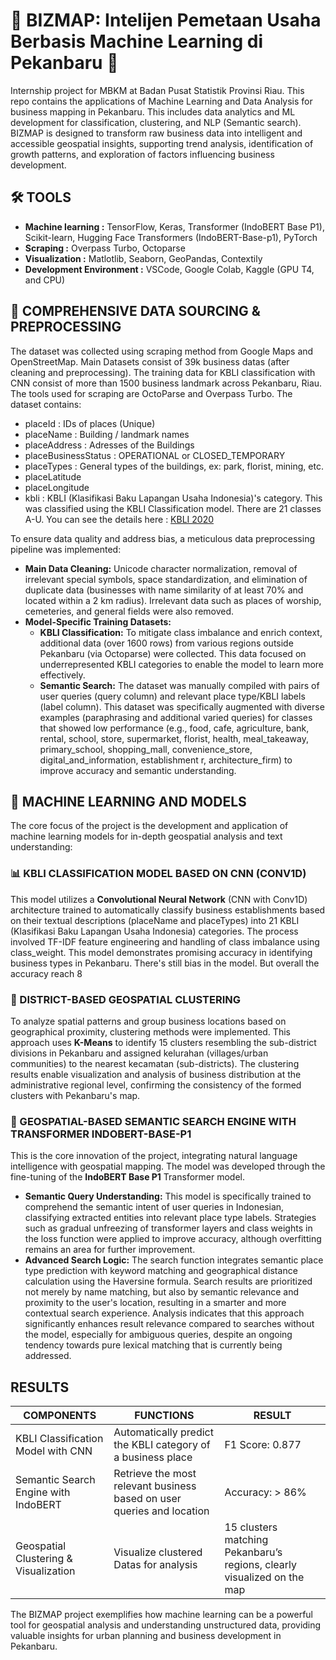 # 📌 **BIZMAP: Intelijen Pemetaan Usaha Berbasis Machine Learning di Pekanbaru** 📌
Internship project for MBKM at Badan Pusat Statistik Provinsi Riau. This repo contains the applications of Machine Learning and Data Analysis for business mapping in Pekanbaru. This includes data analytics and ML development for classification, clustering, and NLP (Semantic search). BIZMAP is designed to transform raw business data into intelligent and accessible geospatial insights, supporting trend analysis, identification of growth patterns, and exploration of factors influencing business development.

## 🛠 TOOLS
* **Machine learning :** TensorFlow, Keras, Transformer (IndoBERT Base P1), Scikit-learn, Hugging Face Transformers (IndoBERT-Base-p1), PyTorch
* **Scraping :** Overpass Turbo, Octoparse
* **Visualization :** Matlotlib, Seaborn, GeoPandas, Contextily
* **Development Environment :** VSCode, Google Colab, Kaggle (GPU T4, and CPU)


## 📁  COMPREHENSIVE DATA SOURCING & PREPROCESSING
The dataset was collected using scraping method from Google Maps and OpenStreetMap.
Main Datasets consist of 39k business datas (after cleaning and preprocessing).
The training data for KBLI classification with CNN consist of more than 1500 business landmark across Pekanbaru, Riau.
The tools used for scraping are OctoParse and Overpass Turbo.
The dataset contains:
* placeId : IDs of places (Unique)
* placeName : Building / landmark names
* placeAddress : Adresses of the Buildings
* placeBusinessStatus : OPERATIONAL or CLOSED_TEMPORARY
* placeTypes : General types of the buildings, ex: park, florist, mining, etc.
* placeLatitude
* placeLongitude
* kbli : KBLI (Klasifikasi Baku Lapangan Usaha Indonesia)'s category. This was classified using the KBLI Classification model. There are 21 classes A-U. You can see the details here : [KBLI 2020](https://oss.go.id/informasi/kbli-berbasis-risiko)

To ensure data quality and address bias, a meticulous data preprocessing pipeline was implemented:
* **Main Data Cleaning:** Unicode character normalization, removal of irrelevant special symbols, space standardization, and elimination of duplicate data (businesses with name similarity of at least 70% and located within a 2 km radius). Irrelevant data such as places of worship, cemeteries, and general fields were also removed.
* **Model-Specific Training Datasets:**
  * **KBLI Classification:** To mitigate class imbalance and enrich context, additional data (over 1600 rows) from various regions outside Pekanbaru (via Octoparse) were collected. This data focused on underrepresented KBLI categories to enable the model to learn more effectively.
  * **Semantic Search:** The dataset was manually compiled with pairs of user queries (query column) and relevant place type/KBLI labels (label column). This dataset was specifically augmented with diverse examples (paraphrasing and additional varied queries) for classes that showed low performance (e.g., food, cafe, agriculture, bank, rental, school, store, supermarket, florist, health, meal_takeaway, primary_school, shopping_mall, convenience_store, digital_and_information, establishment r, architecture_firm) to improve accuracy and semantic understanding.

## 🧠 MACHINE LEARNING AND MODELS
The core focus of the project is the development and application of machine learning models for in-depth geospatial analysis and text understanding:

### 📊 KBLI CLASSIFICATION MODEL BASED ON CNN (CONV1D)
This model utilizes a **Convolutional Neural Network** (CNN with Conv1D) architecture trained to automatically classify business establishments based on their textual descriptions (placeName and placeTypes) into 21 KBLI (Klasifikasi Baku Lapangan Usaha Indonesia) categories. The process involved TF-IDF feature engineering and handling of class imbalance using class_weight. This model demonstrates promising accuracy in identifying business types in Pekanbaru. There's still bias in the model. But overall the accuracy reach 8

### 📍 DISTRICT-BASED GEOSPATIAL CLUSTERING
To analyze spatial patterns and group business locations based on geographical proximity, clustering methods were implemented. This approach uses **K-Means** to identify 15 clusters resembling the sub-district divisions in Pekanbaru and assigned kelurahan (villages/urban communities) to the nearest kecamatan (sub-districts). The clustering results enable visualization and analysis of business distribution at the administrative regional level, confirming the consistency of the formed clusters with Pekanbaru's map.

### 🔎 GEOSPATIAL-BASED SEMANTIC SEARCH ENGINE WITH TRANSFORMER INDOBERT-BASE-P1
This is the core innovation of the project, integrating natural language intelligence with geospatial mapping. The model was developed through the fine-tuning of the **IndoBERT Base P1** Transformer model.

* **Semantic Query Understanding:** This model is specifically trained to comprehend the semantic intent of user queries in Indonesian, classifying extracted entities into relevant place type labels. Strategies such as gradual unfreezing of transformer layers and class weights in the loss function were applied to improve accuracy, although overfitting remains an area for further improvement.
* **Advanced Search Logic:** The search function integrates semantic place type prediction with keyword matching and geographical distance calculation using the Haversine formula. Search results are prioritized not merely by name matching, but also by semantic relevance and proximity to the user's location, resulting in a smarter and more contextual search experience. Analysis indicates that this approach significantly enhances result relevance compared to searches without the model, especially for ambiguous queries, despite an ongoing tendency towards pure lexical matching that is currently being addressed.

## **RESULTS**
| **COMPONENTS**                          | **FUNCTIONS**                                                            | **RESULT**                                                                  |
|----------------------------------------|--------------------------------------------------------------------------|------------------------------------------------------------------------------|
| KBLI Classification Model with CNN     | Automatically predict the KBLI category of a business place             | F1 Score:   0.877                                |
| Semantic Search Engine with IndoBERT   | Retrieve the most relevant business based on user queries and location  | Accuracy: > 86%             |
| Geospatial Clustering & Visualization  | Visualize clustered Datas for analysis       | 15 clusters matching Pekanbaru’s regions, clearly visualized on the map     |


The BIZMAP project exemplifies how machine learning can be a powerful tool for geospatial analysis and understanding unstructured data, providing valuable insights for urban planning and business development in Pekanbaru.
